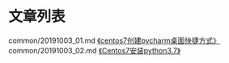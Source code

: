 # 文章列表

common/20191003_01.md [《centos7创建pycharm桌面快捷方式》](https://github.com/bertramcheng/blog/blob/master/common/20191003_01.md)
common/20191003_02.md [《Centos7安装python3.7》](https://github.com/bertramcheng/blog/blob/master/common/20191003_02.md)
